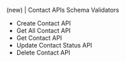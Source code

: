 (new) | Contact APIs
Schema
Validators
- Create Contact API
- Get All Contact API
- Get Contact API
- Update Contact Status API
- Delete Contact API